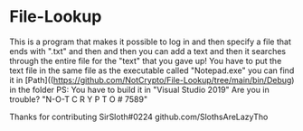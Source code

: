 # File-Lookup
 
This is a program that makes it possible to log in and then specify a file that ends with ".txt" and then and then you can add a text and then it searches through the entire file for the "text" that you gave up!
 You have to put the text file in the same file as the executable called "Notepad.exe" you can find it in [Path]((https://github.com/NotCrypto/File-Lookup/tree/main/bin/Debug) in the folder 
 PS: You have to build it in "Visual Studio 2019"  Are you in trouble? "N-O-T C R Y P T O # 7589"
 


Thanks for contributing SirSloth#0224
github.com/SlothsAreLazyTho

